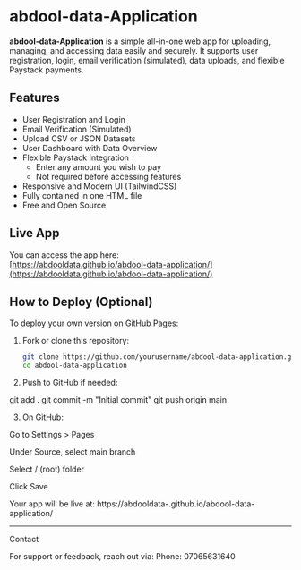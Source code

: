 # abdool-data-Application

**abdool-data-Application** is a simple all-in-one web app for uploading, managing, and accessing data easily and securely. It supports user registration, login, email verification (simulated), data uploads, and flexible Paystack payments.

## Features

- User Registration and Login  
- Email Verification (Simulated)  
- Upload CSV or JSON Datasets  
- User Dashboard with Data Overview  
- Flexible Paystack Integration  
  - Enter any amount you wish to pay  
  - Not required before accessing features  
- Responsive and Modern UI (TailwindCSS)  
- Fully contained in one HTML file  
- Free and Open Source  

## Live App

You can access the app here:  
[https://abdooldata.github.io/abdool-data-application/](https://abdooldata.github.io/abdool-data-application/)

## How to Deploy (Optional)

To deploy your own version on GitHub Pages:

1. Fork or clone this repository:
   ```bash
   git clone https://github.com/yourusername/abdool-data-application.git
   cd abdool-data-application

2. Push to GitHub if needed:

git add .
git commit -m "Initial commit"
git push origin main


3. On GitHub:

Go to Settings > Pages

Under Source, select main branch

Select / (root) folder

Click Save




Your app will be live at:
https://abdooldata-.github.io/abdool-data-application/


---

Contact

For support or feedback, reach out via:
Phone: 07065631640
